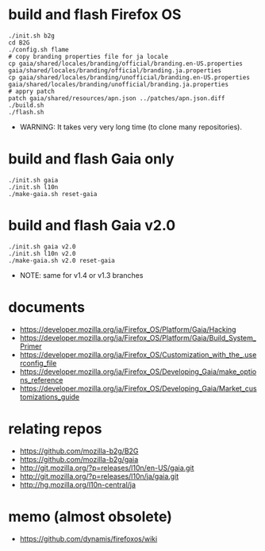 # build and flash Firefox OS
```
./init.sh b2g
cd B2G
./config.sh flame
# copy branding properties file for ja locale
cp gaia/shared/locales/branding/official/branding.en-US.properties gaia/shared/locales/branding/official/branding.ja.properties
cp gaia/shared/locales/branding/unofficial/branding.en-US.properties gaia/shared/locales/branding/unofficial/branding.ja.properties
# appry patch
patch gaia/shared/resources/apn.json ../patches/apn.json.diff
./build.sh
./flash.sh
```
* WARNING: It takes very very long time (to clone many repositories).

# build and flash Gaia only
```
./init.sh gaia
./init.sh l10n
./make-gaia.sh reset-gaia
```

# build and flash Gaia v2.0
```
./init.sh gaia v2.0
./init.sh l10n v2.0
./make-gaia.sh v2.0 reset-gaia
```
* NOTE: same for v1.4 or v1.3 branches

# documents
* https://developer.mozilla.org/ja/Firefox_OS/Platform/Gaia/Hacking
* https://developer.mozilla.org/ja/Firefox_OS/Platform/Gaia/Build_System_Primer
* https://developer.mozilla.org/ja/Firefox_OS/Customization_with_the_.userconfig_file
* https://developer.mozilla.org/ja/Firefox_OS/Developing_Gaia/make_options_reference
* https://developer.mozilla.org/ja/Firefox_OS/Developing_Gaia/Market_customizations_guide

# relating repos
* https://github.com/mozilla-b2g/B2G
* https://github.com/mozilla-b2g/gaia
* http://git.mozilla.org/?p=releases/l10n/en-US/gaia.git
* http://git.mozilla.org/?p=releases/l10n/ja/gaia.git
* http://hg.mozilla.org/l10n-central/ja

# memo (almost obsolete)
* https://github.com/dynamis/firefoxos/wiki
